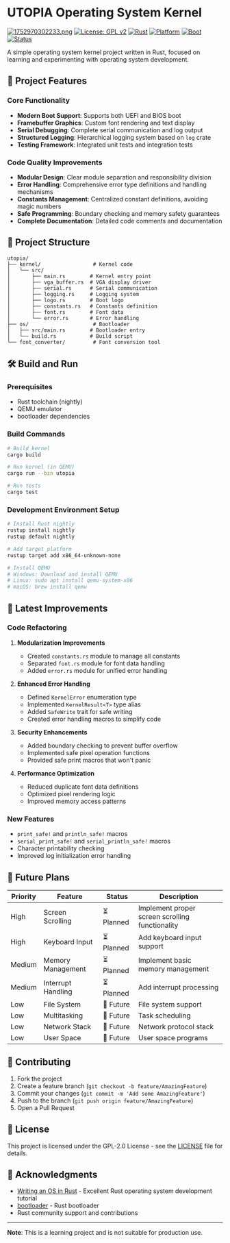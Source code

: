 # UTOPIA Operating System Kernel
[![1752970302233.png](https://i.postimg.cc/Vv79JnMS/1752970302233.png)](https://postimg.cc/8f6f3FZD)
[![License: GPL v2](https://img.shields.io/badge/License-GPL%20v2-blue.svg)](https://www.gnu.org/licenses/old-licenses/gpl-2.0.en.html)
[![Rust](https://img.shields.io/badge/rust-nightly-orange.svg)](https://www.rust-lang.org/)
[![Platform](https://img.shields.io/badge/platform-x86__64-lightgrey.svg)](https://en.wikipedia.org/wiki/X86-64)
[![Boot](https://img.shields.io/badge/boot-UEFI%2FBIOS-green.svg)](https://en.wikipedia.org/wiki/Unified_Extensible_Firmware_Interface)
[![Status](https://img.shields.io/badge/status-in%20development-yellow.svg)](https://github.com/)

A simple operating system kernel project written in Rust, focused on learning and experimenting with operating system development.

## 🚀 Project Features

### Core Functionality
- **Modern Boot Support**: Supports both UEFI and BIOS boot
- **Framebuffer Graphics**: Custom font rendering and text display
- **Serial Debugging**: Complete serial communication and log output
- **Structured Logging**: Hierarchical logging system based on `log` crate
- **Testing Framework**: Integrated unit tests and integration tests

### Code Quality Improvements
- **Modular Design**: Clear module separation and responsibility division
- **Error Handling**: Comprehensive error type definitions and handling mechanisms
- **Constants Management**: Centralized constant definitions, avoiding magic numbers
- **Safe Programming**: Boundary checking and memory safety guarantees
- **Complete Documentation**: Detailed code comments and documentation

## 📁 Project Structure

```
utopia/
├── kernel/                 # Kernel code
│   └── src/
│       ├── main.rs        # Kernel entry point
│       ├── vga_buffer.rs  # VGA display driver
│       ├── serial.rs      # Serial communication
│       ├── logging.rs     # Logging system
│       ├── logo.rs        # Boot logo
│       ├── constants.rs   # Constants definition
│       ├── font.rs        # Font data
│       └── error.rs       # Error handling
├── os/                     # Bootloader
│   ├── src/main.rs        # Bootloader entry
│   └── build.rs           # Build script
└── font_converter/         # Font conversion tool
```

## 🛠️ Build and Run

### Prerequisites
- Rust toolchain (nightly)
- QEMU emulator
- bootloader dependencies

### Build Commands
```bash
# Build kernel
cargo build

# Run kernel (in QEMU)
cargo run --bin utopia

# Run tests
cargo test
```

### Development Environment Setup
```bash
# Install Rust nightly
rustup install nightly
rustup default nightly

# Add target platform
rustup target add x86_64-unknown-none

# Install QEMU
# Windows: Download and install QEMU
# Linux: sudo apt install qemu-system-x86
# macOS: brew install qemu
```

## 🔧 Latest Improvements

### Code Refactoring
1. **Modularization Improvements**
   - Created `constants.rs` module to manage all constants
   - Separated `font.rs` module for font data handling
   - Added `error.rs` module for unified error handling

2. **Enhanced Error Handling**
   - Defined `KernelError` enumeration type
   - Implemented `KernelResult<T>` type alias
   - Added `SafeWrite` trait for safe writing
   - Created error handling macros to simplify code

3. **Security Enhancements**
   - Added boundary checking to prevent buffer overflow
   - Implemented safe pixel operation functions
   - Provided safe print macros that won't panic

4. **Performance Optimization**
   - Reduced duplicate font data definitions
   - Optimized pixel rendering logic
   - Improved memory access patterns

### New Features
- `print_safe!` and `println_safe!` macros
- `serial_print_safe!` and `serial_println_safe!` macros
- Character printability checking
- Improved log initialization error handling

## 🎯 Future Plans

| Priority | Feature | Status | Description |
|----------|---------|--------|--------------|
| High | Screen Scrolling | ⏳ Planned | Implement proper screen scrolling functionality |
| High | Keyboard Input | ⏳ Planned | Add keyboard input support |
| Medium | Memory Management | ⏳ Planned | Implement basic memory management |
| Medium | Interrupt Handling | ⏳ Planned | Add interrupt processing |
| Low | File System | 🔮 Future | File system support |
| Low | Multitasking | 🔮 Future | Task scheduling |
| Low | Network Stack | 🔮 Future | Network protocol stack |
| Low | User Space | 🔮 Future | User space programs |

## 🤝 Contributing

1. Fork the project
2. Create a feature branch (`git checkout -b feature/AmazingFeature`)
3. Commit your changes (`git commit -m 'Add some AmazingFeature'`)
4. Push to the branch (`git push origin feature/AmazingFeature`)
5. Open a Pull Request

## 📄 License

This project is licensed under the GPL-2.0 License - see the [LICENSE](LICENSE) file for details.

## 🙏 Acknowledgments

- [Writing an OS in Rust](https://os.phil-opp.com/) - Excellent Rust operating system development tutorial
- [bootloader](https://github.com/rust-osdev/bootloader) - Rust bootloader
- Rust community support and contributions

---

**Note**: This is a learning project and is not suitable for production use.